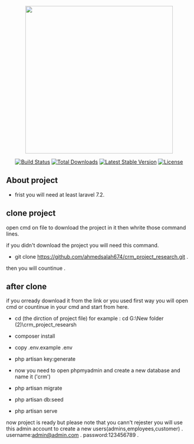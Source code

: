 ﻿<p align="center"><img src="https://res.cloudinary.com/dtfbvvkyp/image/upload/v1566331377/laravel-logolockup-cmyk-red.svg" width="400"></p>

<p align="center">
<a href="https://travis-ci.org/laravel/framework"><img src="https://travis-ci.org/laravel/framework.svg" alt="Build Status"></a>
<a href="https://packagist.org/packages/laravel/framework"><img src="https://poser.pugx.org/laravel/framework/d/total.svg" alt="Total Downloads"></a>
<a href="https://packagist.org/packages/laravel/framework"><img src="https://poser.pugx.org/laravel/framework/v/stable.svg" alt="Latest Stable Version"></a>
<a href="https://packagist.org/packages/laravel/framework"><img src="https://poser.pugx.org/laravel/framework/license.svg" alt="License"></a>
</p>

## About project

- frist you will need at least laravel 7.2.

## clone project

open cmd on file to download the project in it then whrite those command lines.

if you didn't download the project you will need this command.

- git clone https://github.com/ahmedsalah674/crm_project_research.git .

then you will countinue .

## after clone

if you orready download it from the link or you used first way you will open cmd or countinue in your cmd and start from here.

- cd (the dirction of project file) for example : cd G:\New folder (2)\crm_project_researsh 

- composer install 

- copy .env.example .env

- php artisan key:generate

- now you need to open phpmyadmin and create a new database and name it ('crm')

- php artisan migrate

- php artisan db:seed

- php artisan serve

now project is ready but please note that you cann't rejester  you will use this admin account to create a new users(admins,employees,customer) .
username:admin@admin.com .
password:123456789 .


